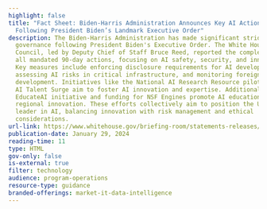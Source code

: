 ```yaml
---
highlight: false
title: "Fact Sheet: Biden-⁠Harris Administration Announces Key AI Actions
  Following President Biden’s Landmark Executive Order"
description: The Biden-Harris Administration has made significant strides in AI
  governance following President Biden's Executive Order. The White House AI
  Council, led by Deputy Chief of Staff Bruce Reed, reported the completion of
  all mandated 90-day actions, focusing on AI safety, security, and innovation.
  Key measures include enforcing disclosure requirements for AI developers,
  assessing AI risks in critical infrastructure, and monitoring foreign AI
  development. Initiatives like the National AI Research Resource pilot and the
  AI Talent Surge aim to foster AI innovation and expertise. Additionally, the
  EducateAI initiative and funding for NSF Engines promote AI education and
  regional innovation. These efforts collectively aim to position the U.S. as a
  leader in AI, balancing innovation with risk management and ethical
  considerations.
url-link: https://www.whitehouse.gov/briefing-room/statements-releases/2024/01/29/fact-sheet-biden-harris-administration-announces-key-ai-actions-following-president-bidens-landmark-executive-order/
publication-date: January 29, 2024
reading-time: 11
type: HTML
gov-only: false
is-external: true
filter: technology
audience: program-operations
resource-type: guidance
branded-offerings: market-it-data-intelligence
---
```


